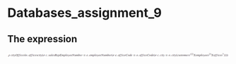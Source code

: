 # Databases_assignment_9

## The expression


![alt text](https://raw.githubusercontent.com/lovrobiljeskovic/Databases_assignment_9/master/expression.png)
